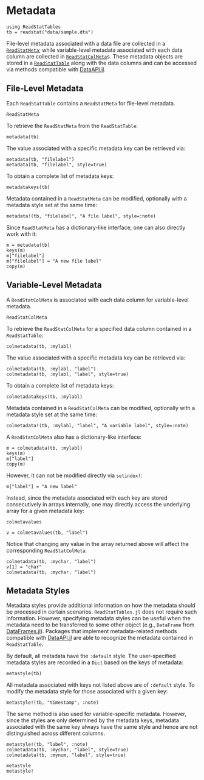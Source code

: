 # Metadata

```@setup meta
using ReadStatTables
tb = readstat("data/sample.dta")
```

File-level metadata associated with a data file are collected in a [`ReadStatMeta`](@ref);
while variable-level metadata associated with each data column
are collected in [`ReadStatColMeta`](@ref)s.
These metadata objects are stored in a [`ReadStatTable`](@ref) along with the data columns
and can be accessed via methods compatible with
[DataAPI.jl](https://github.com/JuliaData/DataAPI.jl).

## File-Level Metadata

Each `ReadStatTable` contains a `ReadStatMeta` for file-level metadata.

```@docs
ReadStatMeta
```

To retrieve the `ReadStatMeta` from the `ReadStatTable`:

```@repl meta
metadata(tb)
```

The value associated with a specific metadata key can be retrieved via:

```@repl meta
metadata(tb, "filelabel")
metadata(tb, "filelabel", style=true)
```

To obtain a complete list of metadata keys:

```@repl meta
metadatakeys(tb)
```

Metadata contained in a `ReadStatMeta` can be modified,
optionally with a metadata style set at the same time:

```@repl meta
metadata!(tb, "filelabel", "A file label", style=:note)
```

Since `ReadStatMeta` has a dictionary-like interface,
one can also directly work with it:

```@repl meta
m = metadata(tb)
keys(m)
m["filelabel"]
m["filelabel"] = "A new file label"
copy(m)
```

## Variable-Level Metadata

A `ReadStatColMeta` is associated with each data column for variable-level metadata.

```@docs
ReadStatColMeta
```

To retrieve the `ReadStatColMeta` for a specified data column contained in a `ReadStatTable`:

```@repl meta
colmetadata(tb, :mylabl)
```

The value associated with a specific metadata key can be retrieved via:

```@repl meta
colmetadata(tb, :mylabl, "label")
colmetadata(tb, :mylabl, "label", style=true)
```

To obtain a complete list of metadata keys:

```@repl meta
colmetadatakeys(tb, :mylabl)
```

Metadata contained in a `ReadStatColMeta` can be modified,
optionally with a metadata style set at the same time:

```@repl meta
colmetadata!(tb, :mylabl, "label", "A variable label", style=:note)
```

A `ReadStatColMeta` also has a dictionary-like interface:

```@repl meta
m = colmetadata(tb, :mylabl)
keys(m)
m["label"]
copy(m)
```

However, it can not be modified directly via `setindex!`:

```@repl meta
m["label"] = "A new label"
```

Instead, since the metadata associated with each key
are stored consecutively in arrays internally,
one may directly access the underlying array for a given metadata key:

```@docs
colmetavalues
```

```@repl meta
v = colmetavalues(tb, "label")
```

Notice that changing any value in the array returned above will
affect the corresponding `ReadStatColMeta`:

```@repl meta
colmetadata(tb, :mychar, "label")
v[1] = "char"
colmetadata(tb, :mychar, "label")
```

## Metadata Styles

Metadata styles provide additional information on
how the metadata should be processed in certain scenarios.
`ReadStatTables.jl` does not require such information.
However, specifying metadata styles can be useful
when the metadata need to be transferred to some other object
(e.g., `DataFrame` from [DataFrames.jl](https://github.com/JuliaData/DataFrames.jl)).
Packages that implement metadata-related methods compatible with
[DataAPI.jl](https://github.com/JuliaData/DataAPI.jl)
are able to recognize the metadata contained in `ReadStatTable`.

By default, all metadata have the `:default` style.
The user-specified metadata styles
are recorded in a `Dict` based on the keys of metadata:

```@repl meta
metastyle(tb)
```

All metadata associated with keys not listed above are of `:default` style.
To modify the metadata style for those associated with a given key:

```@repl meta
metastyle!(tb, "timestamp", :note)
```

The same method is also used for variable-specific metadata.
However, since the styles are only determined by the metadata keys,
metadata associated with the same key always have the same style
and hence are not distinguished across different columns.

```@repl meta
metastyle!(tb, "label", :note)
colmetadata(tb, :mychar, "label", style=true)
colmetadata(tb, :mynum, "label", style=true)
```

```@docs
metastyle
metastyle!
```
